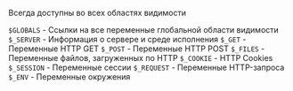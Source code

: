 Всегда доступны во всех областях видимости

`$GLOBALS` - Ссылки на все переменные глобальной области видимости
`$_SERVER` - Информация о сервере и среде исполнения
`$_GET` - Переменные HTTP GET
`$_POST` - Переменные HTTP POST
`$_FILES` - Переменные файлов, загруженных по HTTP
`$_COOKIE` - HTTP Cookies
`$_SESSION` - Переменные сессии
`$_REQUEST` - Переменные HTTP-запроса
`$_ENV` - Переменные окружения